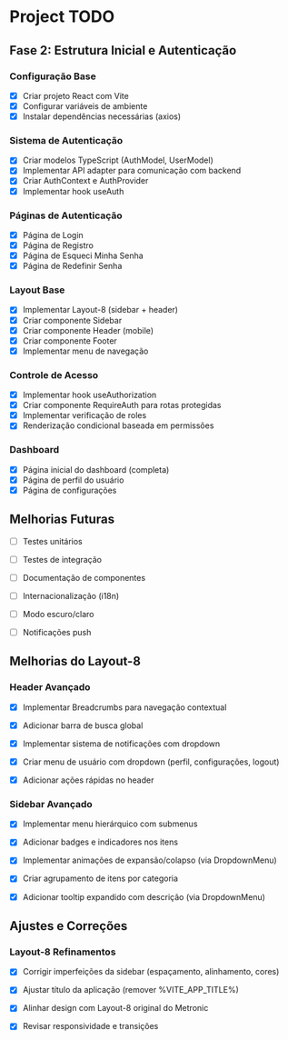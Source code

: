 # Project TODO

## Fase 2: Estrutura Inicial e Autenticação

### Configuração Base
- [x] Criar projeto React com Vite
- [x] Configurar variáveis de ambiente
- [x] Instalar dependências necessárias (axios)

### Sistema de Autenticação
- [x] Criar modelos TypeScript (AuthModel, UserModel)
- [x] Implementar API adapter para comunicação com backend
- [x] Criar AuthContext e AuthProvider
- [x] Implementar hook useAuth

### Páginas de Autenticação
- [x] Página de Login
- [x] Página de Registro
- [x] Página de Esqueci Minha Senha
- [x] Página de Redefinir Senha

### Layout Base
- [x] Implementar Layout-8 (sidebar + header)
- [x] Criar componente Sidebar
- [x] Criar componente Header (mobile)
- [x] Criar componente Footer
- [x] Implementar menu de navegação

### Controle de Acesso
- [x] Implementar hook useAuthorization
- [x] Criar componente RequireAuth para rotas protegidas
- [x] Implementar verificação de roles
- [x] Renderização condicional baseada em permissões

### Dashboard
- [x] Página inicial do dashboard (completa)
- [x] Página de perfil do usuário
- [x] Página de configurações

## Melhorias Futuras
- [ ] Testes unitários
- [ ] Testes de integração
- [ ] Documentação de componentes
- [ ] Internacionalização (i18n)
- [ ] Modo escuro/claro
- [ ] Notificações push



## Melhorias do Layout-8

### Header Avançado
- [x] Implementar Breadcrumbs para navegação contextual
- [x] Adicionar barra de busca global
- [x] Implementar sistema de notificações com dropdown
- [x] Criar menu de usuário com dropdown (perfil, configurações, logout)
- [x] Adicionar ações rápidas no header



### Sidebar Avançado
- [x] Implementar menu hierárquico com submenus
- [x] Adicionar badges e indicadores nos itens
- [x] Implementar animações de expansão/colapso (via DropdownMenu)
- [x] Criar agrupamento de itens por categoria
- [x] Adicionar tooltip expandido com descrição (via DropdownMenu)



## Ajustes e Correções

### Layout-8 Refinamentos
- [x] Corrigir imperfeições da sidebar (espaçamento, alinhamento, cores)
- [x] Ajustar título da aplicação (remover %VITE_APP_TITLE%)
- [x] Alinhar design com Layout-8 original do Metronic
- [x] Revisar responsividade e transições

